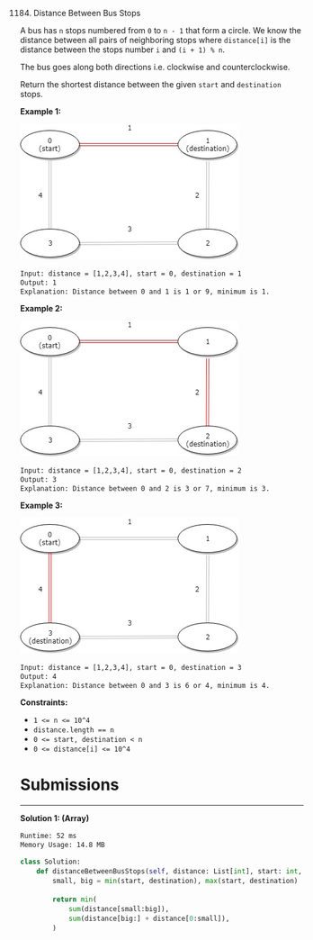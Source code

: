 1184. Distance Between Bus Stops

A bus has `n` stops numbered from `0` to `n - 1` that form a circle. We know the distance between all pairs of neighboring stops where `distance[i]` is the distance between the stops number `i` and `(i + 1) % n`.

The bus goes along both directions i.e. clockwise and counterclockwise.

Return the shortest distance between the given `start` and `destination` stops.

 

**Example 1:**

![1184_untitled-diagram-1](img/1184_untitled-diagram-1.jpg)

```
Input: distance = [1,2,3,4], start = 0, destination = 1
Output: 1
Explanation: Distance between 0 and 1 is 1 or 9, minimum is 1.
```

**Example 2:**

![1184_untitled-diagram-1-1](img/1184_untitled-diagram-1-1.jpg)

```
Input: distance = [1,2,3,4], start = 0, destination = 2
Output: 3
Explanation: Distance between 0 and 2 is 3 or 7, minimum is 3.
```

**Example 3:**

![1184_untitled-diagram-1-2](img/1184_untitled-diagram-1-2.jpg)

```
Input: distance = [1,2,3,4], start = 0, destination = 3
Output: 4
Explanation: Distance between 0 and 3 is 6 or 4, minimum is 4.
```

**Constraints:**

* `1 <= n <= 10^4`
* `distance.length == n`
* `0 <= start, destination < n`
* `0 <= distance[i] <= 10^4`

# Submissions
---
**Solution 1: (Array)**
```
Runtime: 52 ms
Memory Usage: 14.8 MB
```
```python
class Solution:
    def distanceBetweenBusStops(self, distance: List[int], start: int, destination: int) -> int:
        small, big = min(start, destination), max(start, destination)
        
        return min(
            sum(distance[small:big]),
            sum(distance[big:] + distance[0:small]),
        )
```